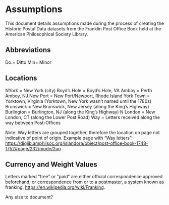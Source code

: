 # Assumptions
This document details assumptions made during the process of creating the Historic Postal Data datasets from the Franklin Post Office Book held at the American Philosophical Society Library.

## Abbreviations
Do.= Ditto
Min= Minor

## Locations
NYork = New York (city)
Boyd’s Hole = Boyd’s Hole, VA
Amboy = Perth Amboy, NJ
New Port = New Port/Newport, Rhode Island
York Town = Yorktown, Virginia (Yorktown, New York wasn’t named until the 1780s)
Brunswick = New Brunswick, New Jersey (along the King’s Highway)
Burlington = Burlington, NJ (along the King’s Highway)
N London = New London, CT (along the Lower Post Road)
Way = Letters received along the way between Post-Offices

Note: Way letters are grouped together, therefore the location on page not indicative of point of origin.
Example page with “Way letters”: https://diglib.amphilsoc.org/islandora/object/post-office-book-1748-1752#page/232/mode/2up

## Currency and Weight Values
Letters marked “free” or “paid” are either official correspondence approved beforehand, or correspondence from or to a postmaster, a system known as franking,  https://en.wikipedia.org/wiki/Franking.

Any else to document?
